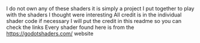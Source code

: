I do not own any of these shaders 
it is simply a project I put together to play with the shaders I thought were interesting
All credit is in the individual shader code 
if necessary I will put the credit in this readme so you can check the links
Every shader found here is from the https://godotshaders.com/ website
